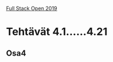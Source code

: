 [Full Stack Open 2019](https://fullstackopen-2019.github.io/#course-contents)

# Tehtävät  4.1......4.21

## Osa4